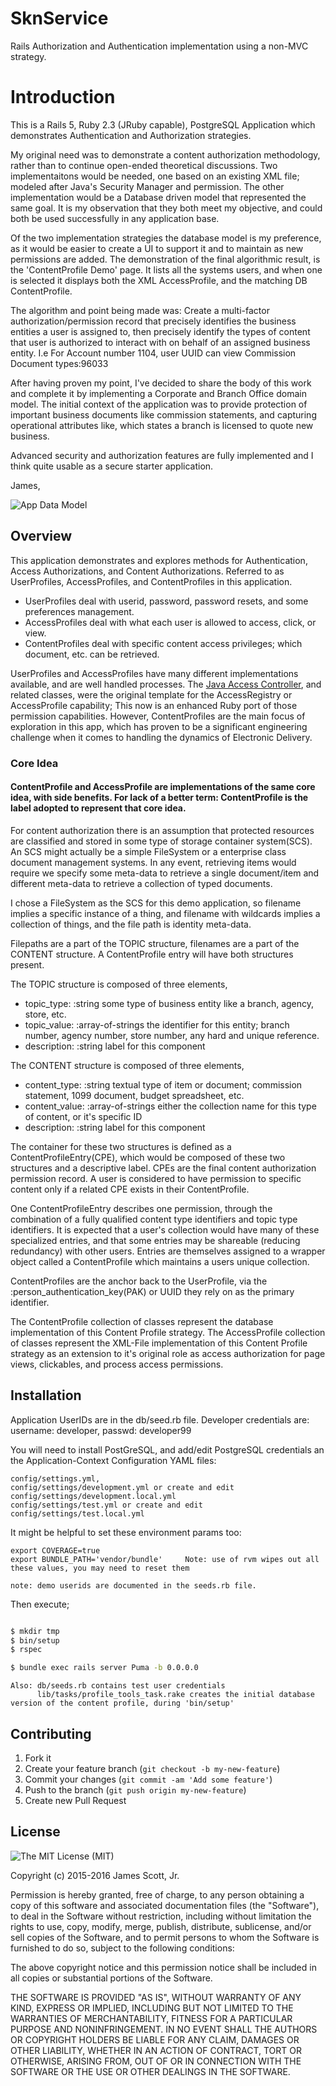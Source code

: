 # SknService
Rails Authorization and Authentication implementation using a non-MVC strategy.

# Introduction
This is a Rails 5, Ruby 2.3 (JRuby capable), PostgreSQL Application which demonstrates Authentication and Authorization strategies.

My original need was to demonstrate a content authorization methodology, rather than to continue open-ended theoretical discussions.  Two
implementaitons would be needed, one based on an existing XML file; modeled after Java's Security Manager and permission.  The other implementation would
be a Database driven model that represented the same goal.  It is my observation that they both meet my objective, and could both
be used successfully in any application base.  

Of the two implementation strategies the database model is my preference, as it would be easier to create a UI to support it and to maintain as new permissions are added. The demonstration
of the final algorithmic result, is the 'ContentProfile Demo' page.  It lists all the systems users, and when one is selected it displays
both the XML AccessProfile, and the matching DB ContentProfile.

The algorithm and point being made was: Create a multi-factor authorization/permission record that precisely identifies the business entities a user is assigned to, then precisely identify the
types of content that user is authorized to interact with on behalf of an assigned business entity. I.e For Account number 1104, user UUID can view Commission Document types:96033

After having proven my point, I've decided to share the body of this work and complete it by implementing a Corporate and Branch Office domain model.  The initial context of the application
was to provide protection of important business documents like commission statements, and capturing operational attributes like, which states a branch is licensed to quote new business.

Advanced security and authorization features are fully implemented and I think quite usable as a secure starter application.
  

James,


![App Data Model](app/assets/images/SknService-Warden.jpg "Application Data Model")

## Overview
This application demonstrates and explores methods for Authentication, Access Authorizations,
and Content Authorizations.  Referred to as UserProfiles, AccessProfiles, and ContentProfiles in
this application.

* UserProfiles deal with userid, password, password resets, and some preferences management.
* AccessProfiles deal with what each user is allowed to access, click, or view.
* ContentProfiles deal with specific content access privileges; which document, etc. can be retrieved.
    
UserProfiles and AccessProfiles have many different implementations available, and are well handled processes. The [Java Access Controller](http://www.cs.ait.ac.th/~on/O/oreilly/java-ent/security/ch05_01.htm "Java Access Controller"), and related classes,
were the original template for the AccessRegistry or AccessProfile capability; This now is an enhanced Ruby port of those permission capabilities. However,
ContentProfiles are the main focus of exploration in this app, which has proven to be a significant 
engineering challenge when it comes to handling the dynamics of Electronic Delivery.  


### Core Idea

#### ContentProfile and AccessProfile are implementations of the same core idea, with side benefits.  For lack of a better term: ContentProfile is the label adopted to represent that core idea.
For content authorization there is an assumption that protected resources are classified and stored in some type of storage container system(SCS). An SCS might actually be a simple FileSystem or
a enterprise class document management systems.  In any event, retrieving items would require we specify some meta-data to retrieve a single document/item and different meta-data to retrieve a collection of typed documents.

I chose a FileSystem as the SCS for this demo application, so filename implies a specific instance of a thing, and filename with wildcards implies a collection of things, and the file path is identity meta-data.

Filepaths are a part of the TOPIC structure, filenames are a part of the CONTENT structure. A ContentProfile entry will have both structures present.

The TOPIC structure is composed of three elements,
- topic_type:  :string           some type of business entity like a branch, agency, store, etc.
- topic_value: :array-of-strings the identifier for this entity; branch number, agency number, store number, any hard and unique reference.
- description: :string           label for this component

The CONTENT structure is composed of three elements,
- content_type:  :string           textual type of item or document; commission statement, 1099 document, budget spreadsheet, etc.
- content_value: :array-of-strings either the collection name for this type of content, or it's specific ID
- description:   :string           label for this component

The container for these two structures is defined as a ContentProfileEntry(CPE), which would be composed of these two structures and a descriptive label. CPEs are the final content authorization permission record.
  A user is considered to have permission to specific content only if a related CPE exists in their ContentProfile.

One ContentProfileEntry describes one permission, through the combination of a fully qualified content type identifiers and topic type identifiers.  It is expected that a
user's collection would have many of these specialized entries, and that some entries may be shareable (reducing redundancy) with other users.  Entries
are themselves assigned to a wrapper object called a ContentProfile which maintains a users unique collection.

ContentProfiles are the anchor back to the UserProfile, via the :person_authentication_key(PAK) or UUID they rely on as the primary identifier.

The ContentProfile collection of classes represent the database implementation of this Content Profile strategy.
The AccessProfile collection of classes represent the XML-File implementation of this Content Profile strategy as an extension to it's original role as access authorization for page views, clickables, and process access permissions.


## Installation
Application UserIDs are in the db/seed.rb file.  Developer credentials are: username: developer, passwd: developer99

You will need to install PostGreSQL, and add/edit PostgreSQL credentials an the Application-Context Configuration YAML files:

    config/settings.yml,
    config/settings/development.yml or create and edit config/settings/development.local.yml
    config/settings/test.yml or create and edit config/settings/test.local.yml

It might be helpful to set these environment params too:

    export COVERAGE=true
    export BUNDLE_PATH='vendor/bundle'     Note: use of rvm wipes out all these values, you may need to reset them

	note: demo userids are documented in the seeds.rb file.


Then execute;

```Bash

$ mkdir tmp
$ bin/setup
$ rspec

$ bundle exec rails server Puma -b 0.0.0.0

```


    Also: db/seeds.rb contains test user credentials
          lib/tasks/profile_tools_task.rake creates the initial database version of the content profile, during 'bin/setup'


## Contributing
1. Fork it
2. Create your feature branch (`git checkout -b my-new-feature`)
3. Commit your changes (`git commit -am 'Add some feature'`)
4. Push to the branch (`git push origin my-new-feature`)
5. Create new Pull Request

        
## License
![The MIT License (MIT)](http://opensource.org/licenses/MIT)

Copyright (c) 2015-2016 James Scott, Jr.

Permission is hereby granted, free of charge, to any person obtaining a copy of this software and associated documentation files (the "Software"), to deal in the Software without restriction, including without limitation the rights to use, copy, modify, merge, publish, distribute, sublicense, and/or sell copies of the Software, and to permit persons to whom the Software is furnished to do so, subject to the following conditions:

The above copyright notice and this permission notice shall be included in all copies or substantial portions of the Software.

THE SOFTWARE IS PROVIDED "AS IS", WITHOUT WARRANTY OF ANY KIND, EXPRESS OR IMPLIED, INCLUDING BUT NOT LIMITED TO THE WARRANTIES OF MERCHANTABILITY, FITNESS FOR A PARTICULAR PURPOSE AND NONINFRINGEMENT. IN NO EVENT SHALL THE AUTHORS OR COPYRIGHT HOLDERS BE LIABLE FOR ANY CLAIM, DAMAGES OR OTHER LIABILITY, WHETHER IN AN ACTION OF CONTRACT, TORT OR OTHERWISE, ARISING FROM, OUT OF OR IN CONNECTION WITH THE SOFTWARE OR THE USE OR OTHER DEALINGS IN THE SOFTWARE.
   
